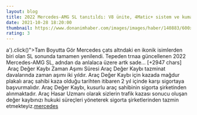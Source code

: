 ```yaml
--- 
layout: blog
title: 2022 Mercedes-AMG SL tanıtıldı: V8 ünite, 4Matic+ sistem ve kumaş tavan
date: 2021-10-28 18:20:00
thumbnail: https://www.donanimhaber.com/images/images/haber/140883/600x3382022-mercedes-amg-sl-tanitildi-iste-tasarimi-ve-ozellikleri.jpg
rating: 3
---
```

a').click()"&gt;Tam Boyutta Gör
Mercedes çats altndaki en ikonik isimlerden biri olan SL sonunda tamamen yenilendi. Tepeden trnaa güncellenen 2022 Mercedes-AMG SL, adndan da anlalaca üzere artk sade… [+2947 chars]</br>&nbsp;Araç Değer Kaybı Zaman Aşımı Süresi
Araç Değer Kaybı tazminat davalarında zaman aşımı iki yıldır. Araç Değer Kaybı için kazada mağdur plakalı araç sahibi kaza olduğu tarihten itibaren 2 yıl içinde karşı sigortaya başvurmalıdır. Araç Değer Kaybı, kusurlu araç sahibinin sigorta şirketinden alınmaktadır. Araç Hasar Uzmanı olarak sizlerin trafik kazası sonucu oluşan değer kaybınızı hukuki süreçleri yöneterek sigorta şirketlerinden tazmin etmekteyiz.<a href="https://www.profesyonelfirma.com/firma/arac-deger-kaybi-hesaplama">mercedes</a>